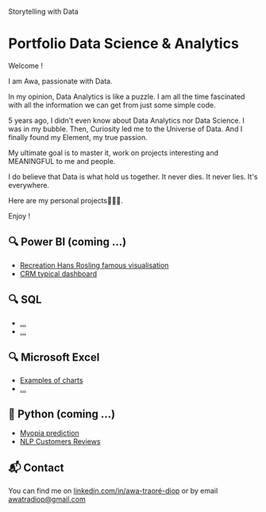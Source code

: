 Storytelling with Data

# Portfolio Data Science & Analytics

Welcome ! 

I am Awa, passionate with Data. 

In my opinion, Data Analytics is like a puzzle. 
I am all the time fascinated with all the information we can get from just some simple code. 

5 years ago, I didn't even know about Data Analytics nor Data Science. I was in my bubble. 
Then, Curiosity led me to the Universe of Data. 
And I finally found my Element, my true passion.

My ultimate goal is to master it, work on projects interesting and MEANINGFUL to me and people. 

I do believe that Data is what hold us together.
It never dies. 
It never lies.
It's everywhere.

Here are my personal projects👩🏽‍💻.

Enjoy !

## 🔍 Power BI (coming ...)
- [Recreation Hans Rosling famous visualisation](powerbi/rapport-ventes.md)
- [CRM typical dashboard](powerbi/rapport-marketing.md)

## 🔍 SQL
- [...](powerbi/rapport-ventes.md)
- [...](powerbi/rapport-marketing.md)

## 🔍 Microsoft Excel
- [Examples of charts](powerbi/rapport-ventes.md)
- [...](powerbi/rapport-marketing.md)

## 🐍 Python (coming ...)
- [Myopia prediction](python/analyse-client.ipynb)
- [NLP Customers Reviews](python/prediction-churn.py)

## 📬 Contact
You can find me on [linkedin.com/in/awa-traoré-diop](linkedin.com/in/awa-traoré-diop) or by email awatradiop@gmail.com


